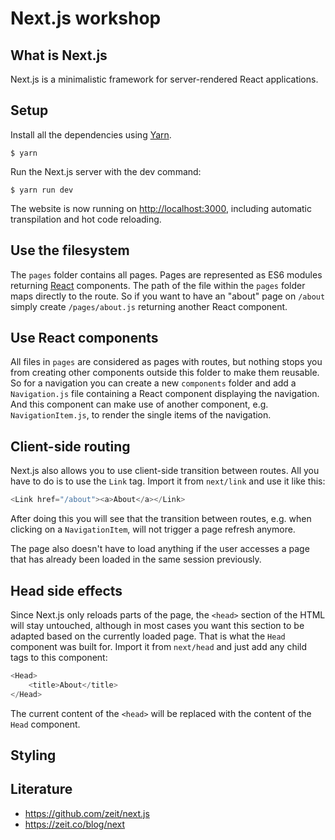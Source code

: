 # Next.js workshop

## What is Next.js

Next.js is a minimalistic framework for server-rendered React applications.

## Setup

Install all the dependencies using [Yarn](https://yarnpkg.com/).

```
$ yarn
```

Run the Next.js server with the dev command:

```
$ yarn run dev
```

The website is now running on <http://localhost:3000>, including automatic
transpilation and hot code reloading.

## Use the filesystem

The `pages` folder contains all pages. Pages are represented as ES6 modules
returning [React](https://facebook.github.io/react/) components. The path of
the file within the `pages` folder maps directly to the route. So if you want
to have an "about" page on `/about` simply create `/pages/about.js` returning
another React component.

## Use React components

All files in `pages` are considered as pages with routes, but nothing stops you
from creating other components outside this folder to make them reusable. So
for a navigation you can create a new `components` folder and add a
`Navigation.js` file containing a React component displaying the navigation.
And this component can make use of another component, e.g. `NavigationItem.js`,
to render the single items of the navigation.

## Client-side routing

Next.js also allows you to use client-side transition between routes. All you
have to do is to use the `Link` tag. Import it from `next/link` and use it like
this:

```javascript
<Link href="/about"><a>About</a></Link>
```

After doing this you will see that the transition between routes, e.g. when
clicking on a `NavigationItem`, will not trigger a page refresh anymore.

The page also doesn't have to load anything if the user accesses a page that
has already been loaded in the same session previously.

## Head side effects

Since Next.js only reloads parts of the page, the `<head>` section of the HTML
will stay untouched, although in most cases you want this section to be adapted
based on the currently loaded page. That is what the `Head` component was built
for. Import it from `next/head` and just add any child tags to this component:

```javascript
<Head>
    <title>About</title>
</Head>
```

The current content of the `<head>` will be replaced with the content of the
`Head` component.

## Styling

## Literature

* <https://github.com/zeit/next.js>
* <https://zeit.co/blog/next>
